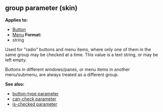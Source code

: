## group parameter (skin)

<!-- -->
**Applies to:**
+   [Button](/ref/%7Bskin%7D/control/button.md) 
+   [Menu](/ref/%7Bskin%7D/control/menu.md) <!-- -->
**Format:**
+   string


Used for \"radio\" buttons and menu items, where only one of
them in the same group may be checked at a time. This value is a text
string, or may be left empty. 

Buttons in different
windows/panes, or menu items in another menu/submenu, are always treated
as a different group.

**See also:**
+   [button-type parameter](/ref/%7Bskin%7D/param/button-type.md) 
+   [can-check parameter](/ref/%7Bskin%7D/param/can-check.md) 
+   [is-checked parameter](/ref/%7Bskin%7D/param/is-checked.md) 
